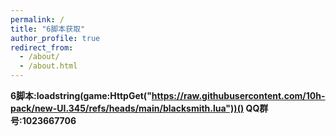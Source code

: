 ```yaml
---
permalink: /
title: "6脚本获取"
author_profile: true
redirect_from: 
  - /about/
  - /about.html
---
```


**6脚本:loadstring(game:HttpGet("https://raw.githubusercontent.com/10h-pack/new-UI.345/refs/heads/main/blacksmith.lua"))()
 QQ群号:1023667706**
